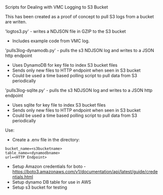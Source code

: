 Scripts for Dealing with VMC Logging to S3 Bucket

This has been created as a proof of concept to pull S3 logs from a bucket are writen.

'logtos3.py' - writes a NDJSON file in GZIP to the S3 bucket 
- Includes example code from VMC log.

'pulls3log-dynamodb.py' - pulls the s3 NDJSON log and writes to a JSON http endpoint
- Uses DynamoDB for key file to index S3 bucket files
- Sends only new files to HTTP endpoint when seen in S3 bucket
- Could be used a time based polling script to pull data from S3 periodically

'pulls3log-sqlite.py' - pulls the s3 NDJSON log and writes to a JSON http endpoint
- Uses sqlite for key file to index S3 bucket files
- Sends only new files to HTTP endpoint when seen in S3 bucket
- Could be used a time based polling script to pull data from S3 periodically

Use:
- Create a .env file in the directory:

```
bucket_name=<s3bucketname>
table_name=<dynamodbname>
url=<HTTP Endpoint>
```

- Setup Amazon credentials for boto - https://boto3.amazonaws.com/v1/documentation/api/latest/guide/credentials.html
- Setup dynamo DB table for use in AWS
- Setup s3 bucket for testing
